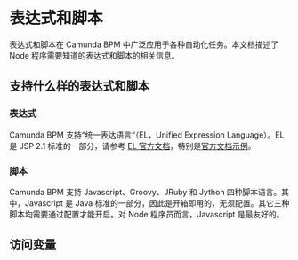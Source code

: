 # 表达式和脚本

表达式和脚本在 Camunda BPM 中广泛应用于各种自动化任务。本文档描述了 Node 程序需要知道的表达式和脚本的相关信息。



## 支持什么样的表达式和脚本

### 表达式

Camunda BPM 支持“统一表达语言“（EL，Unified Expression Language）。EL 是 JSP 2.1 标准的一部分，请参考 [EL 官方文档](https://docs.oracle.com/javaee/5/tutorial/doc/bnahq.html)，特别是[官方文档示例](https://docs.oracle.com/javaee/5/tutorial/doc/bnahq.html#bnain)。



### 脚本

Camunda BPM 支持 Javascript、Groovy、JRuby 和 Jython 四种脚本语言。其中，Javascript 是 Java 标准的一部分，因此是开箱即用的，无须配置。其它三种脚本均需要通过配置才能开启。对 Node 程序员而言，Javascript 是最友好的。



## 访问变量

